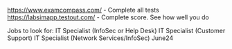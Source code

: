 https://www.examcompass.com/ - Complete all tests
https://labsimapp.testout.com/ - Complete score. See how well you do

Jobs to look for: IT Specialist (InfoSec or Help Desk) IT Specialist (Customer Support) IT Specialist (Network Services/InfoSec) June24
